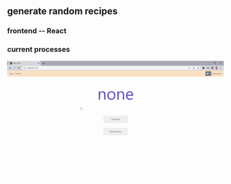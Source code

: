 ## generate random recipes 
### frontend -- React
### current processes
!["current process"](https://github.com/Luna123j/recipe_dice/blob/master/doc/progres1.gif)